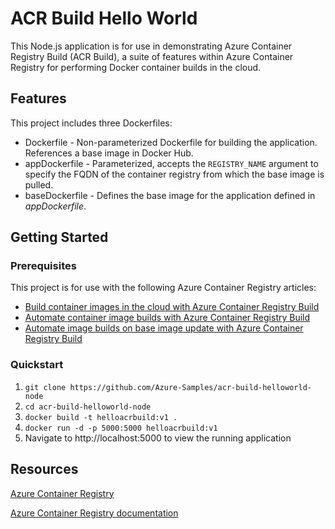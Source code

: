 # ACR Build Hello World

This Node.js application is for use in demonstrating Azure Container Registry Build (ACR Build), a suite of features within Azure Container Registry for performing Docker container builds in the cloud.

## Features

This project includes three Dockerfiles:

* Dockerfile - Non-parameterized Dockerfile for building the application. References a base image in Docker Hub.
* appDockerfile - Parameterized, accepts the `REGISTRY_NAME` argument to specify the FQDN of the container registry from which the base image is pulled.
* baseDockerfile - Defines the base image for the application defined in *appDockerfile*.

## Getting Started

### Prerequisites

This project is for use with the following Azure Container Registry articles:

* [Build container images in the cloud with Azure Container Registry Build](https://docs.microsoft.com/azure/container-registry/container-registry-tutorial-quick-build)
* [Automate container image builds with Azure Container Registry Build](https://docs.microsoft.com/azure/container-registry/container-registry-tutorial-build-task)
* [Automate image builds on base image update with Azure Container Registry Build](https://docs.microsoft.com/azure/container-registry/container-registry-tutorial-base-image-update)

### Quickstart

1. `git clone https://github.com/Azure-Samples/acr-build-helloworld-node`
1. `cd acr-build-helloworld-node`
1. `docker build -t helloacrbuild:v1 .`
1. `docker run -d -p 5000:5000 helloacrbuild:v1`
1. Navigate to http://localhost:5000 to view the running application

## Resources

[Azure Container Registry](https://azure.microsoft.com/services/container-registry/)

[Azure Container Registry documentation](https://docs.microsoft.com/azure/container-registry/)
